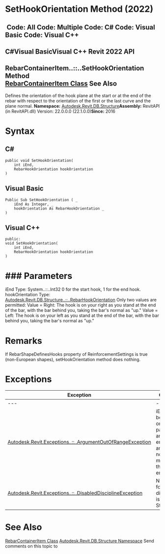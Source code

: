 # SetHookOrientation Method (2022)

﻿
 Code: All Code: Multiple Code: C# Code: Visual Basic Code: Visual C++   
---  
C#Visual BasicVisual C++
Revit 2022 API  
---  
RebarContainerItem..::..SetHookOrientation Method   
[RebarContainerItem Class](764f647c-9c3e-b971-1c44-b63f756e1448.md "RebarContainerItem Class") See Also  
---  
Defines the orientation of the hook plane at the start or at the end of the rebar with respect to the orientation of the first or the last curve and the plane normal. 
**Namespace:** [Autodesk.Revit.DB.Structure](d586b341-f687-9d90-e96d-255806b7d4fc.md "Autodesk.Revit.DB.Structure Namespace")**Assembly:** RevitAPI (in RevitAPI.dll) Version: 22.0.0.0 (22.1.0.0)**Since:** 2016 
# Syntax
C#  
---  
```text
public void SetHookOrientation(
	int iEnd,
	RebarHookOrientation hookOrientation
)
```
  
Visual Basic  
---  
```text
Public Sub SetHookOrientation ( _
	iEnd As Integer, _
	hookOrientation As RebarHookOrientation _
)
```
  
Visual C++  
---  
```text
public:
void SetHookOrientation(
	int iEnd, 
	RebarHookOrientation hookOrientation
)
```
  
# ### Parameters
iEnd
    Type: System..::..Int32 0 for the start hook, 1 for the end hook. 
hookOrientation
    Type: [Autodesk.Revit.DB.Structure..::..RebarHookOrientation](e8365754-0811-8d4e-864a-55bf34af3a87.md "RebarHookOrientation Enumeration") Only two values are permitted: Value = Right: The hook is on your right as you stand at the end of the bar, with the bar behind you, taking the bar's normal as "up." Value = Left: The hook is on your left as you stand at the end of the bar, with the bar behind you, taking the bar's normal as "up." 
# Remarks
If RebarShapeDefinesHooks property of ReinforcementSettings is true (non-European shapes), setHookOrientation method does nothing. 
# Exceptions
| Exception | Condition |
| --- | --- |
| --- | --- |
| [Autodesk.Revit.Exceptions..::..ArgumentOutOfRangeException](60f148c9-ece0-a6bb-4e12-bb4a9c8c8a24.md "ArgumentOutOfRangeException Class") | iEnd must be 0 or 1. -or- A value passed for an enumeration argument is not a member of that enumeration |
| [Autodesk.Revit.Exceptions..::..DisabledDisciplineException](3693dcdf-67fb-0128-3be8-cad150e9498e.md "DisabledDisciplineException Class") | None of the following disciplines is enabled: Structural. |

# See Also
[RebarContainerItem Class](764f647c-9c3e-b971-1c44-b63f756e1448.md "RebarContainerItem Class")
[Autodesk.Revit.DB.Structure Namespace](d586b341-f687-9d90-e96d-255806b7d4fc.md "Autodesk.Revit.DB.Structure Namespace")
Send comments on this topic to 